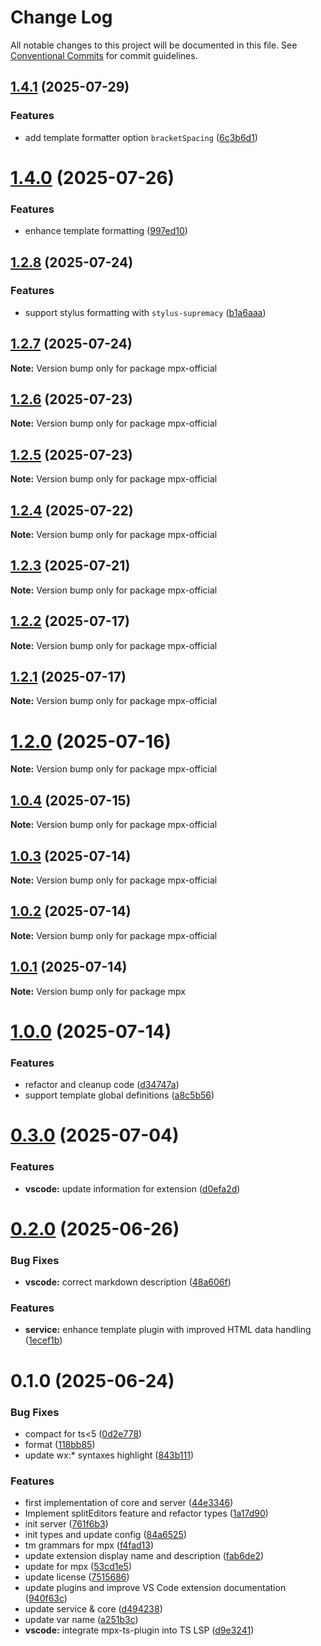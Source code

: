 # Change Log

All notable changes to this project will be documented in this file.
See [Conventional Commits](https://conventionalcommits.org) for commit guidelines.

## [1.4.1](https://github.com/mpx-ecology/language-tools/compare/v1.4.0...v1.4.1) (2025-07-29)


### Features

* add template formatter option `bracketSpacing` ([6c3b6d1](https://github.com/mpx-ecology/language-tools/commit/6c3b6d1b07bff8b674d929586d9d7a49a226158d))





# [1.4.0](https://github.com/mpx-ecology/language-tools/compare/v1.2.8...v1.4.0) (2025-07-26)


### Features

* enhance template formatting ([997ed10](https://github.com/mpx-ecology/language-tools/commit/997ed10e21345d1526ce60d5e24f96cca8d65a64))





## [1.2.8](https://github.com/mpx-ecology/language-tools/compare/v1.2.7...v1.2.8) (2025-07-24)


### Features

* support stylus formatting with `stylus-supremacy` ([b1a6aaa](https://github.com/mpx-ecology/language-tools/commit/b1a6aaa57b6bc3bf4eabc7bdd4520cdd1a226e67))





## [1.2.7](https://github.com/mpx-ecology/language-tools/compare/v1.2.6...v1.2.7) (2025-07-24)

**Note:** Version bump only for package mpx-official





## [1.2.6](https://github.com/mpx-ecology/language-tools/compare/v1.2.4...v1.2.6) (2025-07-23)

**Note:** Version bump only for package mpx-official





## [1.2.5](https://github.com/mpx-ecology/language-tools/compare/v1.2.4...v1.2.5) (2025-07-23)

**Note:** Version bump only for package mpx-official





## [1.2.4](https://github.com/mpx-ecology/language-tools/compare/v1.2.3...v1.2.4) (2025-07-22)

**Note:** Version bump only for package mpx-official





## [1.2.3](https://github.com/mpx-ecology/language-tools/compare/v1.2.2...v1.2.3) (2025-07-21)

**Note:** Version bump only for package mpx-official





## [1.2.2](https://github.com/mpx-ecology/language-tools/compare/v1.2.1...v1.2.2) (2025-07-17)

**Note:** Version bump only for package mpx-official





## [1.2.1](https://github.com/mpx-ecology/language-tools/compare/v1.2.0...v1.2.1) (2025-07-17)

**Note:** Version bump only for package mpx-official





# [1.2.0](https://github.com/mpx-ecology/language-tools/compare/v1.0.4...v1.2.0) (2025-07-16)

**Note:** Version bump only for package mpx-official





## [1.0.4](https://github.com/mpx-ecology/language-tools/compare/v1.0.3...v1.0.4) (2025-07-15)

**Note:** Version bump only for package mpx-official





## [1.0.3](https://github.com/mpx-ecology/language-tools/compare/v1.0.2...v1.0.3) (2025-07-14)

**Note:** Version bump only for package mpx-official





## [1.0.2](https://github.com/mpx-ecology/language-tools/compare/v1.0.1...v1.0.2) (2025-07-14)

**Note:** Version bump only for package mpx-official





## [1.0.1](https://github.com/mpx-ecology/language-tools/compare/v1.0.0...v1.0.1) (2025-07-14)

**Note:** Version bump only for package mpx





# [1.0.0](https://github.com/mpx-ecology/language-tools/compare/v0.3.0...v1.0.0) (2025-07-14)


### Features

* refactor and cleanup code ([d34747a](https://github.com/mpx-ecology/language-tools/commit/d34747af1f6573e22c7bf674486d8e126a7e902f))
* support template global definitions ([a8c5b56](https://github.com/mpx-ecology/language-tools/commit/a8c5b56d3c28714b149062be116fb4c382ce2fc0))





# [0.3.0](https://github.com/mpx-ecology/language-tools/compare/v0.2.0...v0.3.0) (2025-07-04)


### Features

* **vscode:** update information for extension ([d0efa2d](https://github.com/mpx-ecology/language-tools/commit/d0efa2d0d85c8daa9a3a781244b233eba4f72cfd))





# [0.2.0](https://github.com/mpx-ecology/language-tools/compare/v0.1.0...v0.2.0) (2025-06-26)


### Bug Fixes

* **vscode:** correct markdown description ([48a606f](https://github.com/mpx-ecology/language-tools/commit/48a606fb365faca92e34a7b1310daf9ccf7024c7))


### Features

* **service:** enhance template plugin with improved HTML data handling ([1ecef1b](https://github.com/mpx-ecology/language-tools/commit/1ecef1bd60ea03744e631f22386d7590431e1c12))





# 0.1.0 (2025-06-24)


### Bug Fixes

* compact for ts<5 ([0d2e778](https://github.com/mpx-ecology/language-tools/commit/0d2e77882ce72193b38238063a134f13093742c5))
* format ([118bb85](https://github.com/mpx-ecology/language-tools/commit/118bb85c08d6291e3f6c7241225e9267e9af9483))
* update wx:* syntaxes highlight ([843b111](https://github.com/mpx-ecology/language-tools/commit/843b111198dbc720a94fc4581df3cc40e6519edf))


### Features

* first implementation of core and server ([44e3346](https://github.com/mpx-ecology/language-tools/commit/44e3346331a66f405f0d8704f156e786a06f55e0))
* Implement splitEditors feature and refactor types ([1a17d90](https://github.com/mpx-ecology/language-tools/commit/1a17d901ea6d6a8ee56829a19c886068d69d4469))
* init server ([761f6b3](https://github.com/mpx-ecology/language-tools/commit/761f6b31c835c7b4a559451b00b8ad0f5fdde80c))
* init types and update config ([84a6525](https://github.com/mpx-ecology/language-tools/commit/84a6525453d0ef697ec62c586ca462fc438d84e6))
* tm grammars for mpx ([f4fad13](https://github.com/mpx-ecology/language-tools/commit/f4fad1324227d3a76793c7a43b808946887d005e))
* update extension display name and description ([fab6de2](https://github.com/mpx-ecology/language-tools/commit/fab6de2e92cf04bd7170510ee8a10d658dfe828c))
* update for mpx ([53cd1e5](https://github.com/mpx-ecology/language-tools/commit/53cd1e56efdc5bc128452965b016a6478c648d35))
* update license ([7515686](https://github.com/mpx-ecology/language-tools/commit/7515686f61bef6deb624b7389ec1d2daf75fb786))
* update plugins and improve VS Code extension documentation ([940f63c](https://github.com/mpx-ecology/language-tools/commit/940f63c3f7a5afb63b4849593d6420e818b0c8b5))
* update service & core ([d494238](https://github.com/mpx-ecology/language-tools/commit/d49423828d963bed81af446b2c39ca8425920afa))
* update var name ([a251b3c](https://github.com/mpx-ecology/language-tools/commit/a251b3c9c0fab25594b73421928adbf5b7092fd6))
* **vscode:** integrate mpx-ts-plugin into TS LSP ([d9e3241](https://github.com/mpx-ecology/language-tools/commit/d9e32410e93361823791c4d00d43e900b8fcc080))
